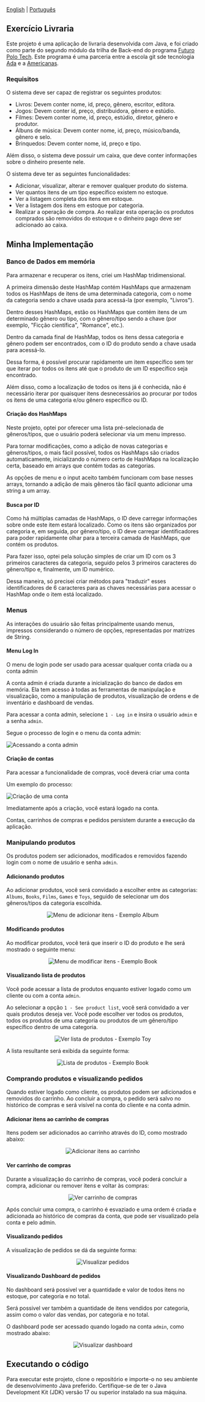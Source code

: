 [English](README.md) | [Português](README.pt-br.md)

## Exercício Livraria

Este projeto é uma aplicação de livraria desenvolvida com Java, e foi criado como parte do segundo módulo da trilha de
Back-end do programa [Futuro Polo Tech](https://polotech.americanas.io/). Este programa é uma parceria entre a escola
git sde tecnologia [Ada](https://ada.tech/sou-aluno) e a [Americanas](https://carreiras.americanas.com/).

### Requisitos

O sistema deve ser capaz de registrar os seguintes produtos:
- Livros: Devem conter nome, id, preço, gênero, escritor, editora.
- Jogos: Devem conter  id, preço, distribuidora, gênero e estúdio.
- Filmes: Devem conter nome, id, preço, estúdio, diretor, gênero e produtor.
- Álbuns de música: Devem conter nome, id, preço, músico/banda, gênero e selo.
- Brinquedos: Devem conter nome, id, preço e tipo.

Além disso, o sistema deve possuir um caixa, que deve conter informações sobre o dinheiro presente nele.

O sistema deve ter as seguintes funcionalidades:
- Adicionar, visualizar, alterar e remover qualquer produto do sistema.
- Ver quantos itens de um tipo específico existem no estoque.
- Ver a listagem completa dos itens em estoque.
- Ver a listagem dos itens em estoque por categoria.
- Realizar a operação de compra. Ao realizar esta operação os produtos comprados são removidos do estoque e o dinheiro pago deve ser adicionado ao caixa.

## Minha Implementação

### Banco de Dados em memória

Para armazenar e recuperar os itens, criei um HashMap tridimensional.

A primeira dimensão deste HashMap contém HashMaps que armazenam todos os HashMaps de itens de uma determinada categoria,
com o nome da categoria sendo a chave usada para acessá-la (por exemplo, "Livros").

Dentro desses HashMaps, estão os HashMaps que contém itens de um determinado gênero ou tipo, com o gênero/tipo sendo a
chave (por exemplo, "Ficção científica", "Romance", etc.).

Dentro da camada final de HashMap, todos os itens dessa categoria e gênero podem ser encontrados, com o ID do produto 
sendo a chave usada para acessá-lo.

Dessa forma, é possível procurar rapidamente um item específico sem ter que iterar por todos os itens até que o produto
de um ID específico seja encontrado.

Além disso, como a localização de todos os itens já é conhecida, não é necessário iterar por quaisquer itens 
desnecessários ao procurar por todos os itens de uma categoria e/ou gênero específico ou ID.

#### Criação dos HashMaps

Neste projeto, optei por oferecer uma lista pré-selecionada de gêneros/tipos, que o usuário poderá selecionar via um menu impresso.

Para tornar modificações, como a adição de novas categorias e gêneros/tipos, o mais fácil possível, todos os HashMaps são criados automaticamente,
inicializando o número certo de HashMaps na localização certa, baseado em arrays que contém todas as categorias.

As opções de menu e o input aceito também funcionam com base nesses arrays, tornando a adição de mais gêneros tão fácil quanto adicionar uma string a um array.

#### Busca por ID

Como há múltiplas camadas de HashMaps, o ID deve carregar informações sobre onde este item estará localizado. 
Como os itens são organizados por categoria e, em seguida, por gênero/tipo, o ID deve carregar identificadores 
para poder rapidamente olhar para a terceira camada de HashMaps, que contém os produtos.

Para fazer isso, optei pela solução simples de criar um ID com os 3 primeiros caracteres da categoria,
seguido pelos 3 primeiros caracteres do gênero/tipo e, finalmente, um ID numérico.

Dessa maneira, só precisei criar métodos para "traduzir" esses identificadores de 6 caracteres para as chaves
necessárias para acessar o HashMap onde o item está localizado.

### Menus

As interações do usuário são feitas principalmente usando menus, impressos considerando o número de opções,
representadas por matrizes de String.

#### Menu Log In

O menu de login pode ser usado para acessar qualquer conta criada ou a conta admin

A conta admin é criada durante a inicialização do banco de dados em memória. 
Ela tem acesso à todas as ferramentas de manipulação e visualização,
como a manipulação de produtos, visualização de ordens e de inventário e dashboard de vendas.

Para acessar a conta admin, selecione `1 - Log in` e insira o usuário `admin` e a senha `admin`.

Segue o processo de login e o menu da conta admin:

![Acessando a conta admin](images/logging-in-admin.png)

#### Criação de contas

Para acessar a funcionalidade de compras, você deverá criar uma conta

Um exemplo do processo:

![Criação de uma conta](images/create-account-menu.png)

Imediatamente após a criação, você estará logado na conta.

Contas, carrinhos de compras e pedidos persistem durante a execução da aplicação.

### Manipulando produtos

Os produtos podem ser adicionados, modificados e removidos fazendo login com o nome de usuário e senha `admin`.

#### Adicionando produtos

Ao adicionar produtos, você será convidado a escolher entre as categorias: `Albums`, `Books`, `Films`, `Games` 
e `Toys`, seguido de selecionar um dos gêneros/tipos da categoria escolhida.

<p style="text-align:center;"><img src="images/add-item-menu.png" alt="Menu de adicionar itens - Exemplo Album"></p>

#### Modificando produtos

Ao modificar produtos, você terá que inserir o ID do produto e lhe será mostrado o seguinte menu:

<p style="text-align:center;"><img src="images/modify-product-menu.png" alt="Menu de modificar itens - Exemplo Book"></p>

#### Visualizando lista de produtos

Você pode acessar a lista de produtos enquanto estiver logado como um cliente ou com a conta `admin`.

Ao selecionar a opção `1 - See product list`, você será convidado a ver quais produtos deseja ver.
Você pode escolher ver todos os produtos, todos os produtos de uma categoria ou produtos de um
gênero/tipo específico dentro de uma categoria.

<p style="text-align:center;"><img src="images/see-products-menu.png" alt="Ver lista de produtos - Exemplo Toy"></p>

A lista resultante será exibida da seguinte forma:

<p style="text-align:center;"><img src="images/see-products-result.png" alt="Lista de produtos - Exemplo Book"></p>

### Comprando produtos e visualizando pedidos

Quando estiver logado como cliente, os produtos podem ser adicionados e removidos do carrinho.
Ao concluir a compra, o pedido será salvo no histórico de compras e será visível na conta do cliente e na conta admin.

#### Adicionar itens ao carrinho de compras

Itens podem ser adicionados ao carrinho através do ID, como mostrado abaixo:

<p style="text-align:center;"><img src="images/add-item-to-cart.png" alt="Adicionar itens ao carrinho"></p>

#### Ver carrinho de compras

Durante a visualização do carrinho de compras, você poderá concluir a compra, adicionar ou remover itens e voltar às compras:

<p style="text-align:center;"><img src="images/view-cart.png" alt="Ver carrinho de compras"></p>

Após concluir uma compra, o carrinho é esvaziado e uma ordem é criada e adicionada ao histórico de compras 
da conta, que pode ser visualizado pela conta e pelo admin.

#### Visualizando pedidos

A visualização de pedidos se dá da seguinte forma: 

<p style="text-align:center;"><img src="images/view-cart.png" alt="Visualizar pedidos"></p>

#### Visualizando Dashboard de pedidos

No dashboard será possivel ver a quantidade e valor de todos itens no estoque, por categoria e no total.

Será possivel ver também a quantidade de itens vendidos por categoria, assim como o valor das vendas, por categoria e no total.

O dashboard pode ser acessado quando logado na conta `admin`, como mostrado abaixo:

<p style="text-align:center;"><img src="images/dashboard.png" alt="Visualizar dashboard"></p>

## Executando o código

Para executar este projeto, clone o repositório e importe-o no seu ambiente de desenvolvimento Java preferido.
Certifique-se de ter o Java Development Kit (JDK) versão 17 ou superior instalado na sua máquina.

